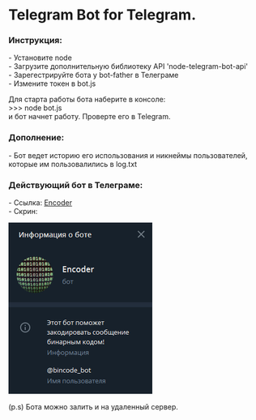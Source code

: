 <h1>Telegram Bot for Telegram.</h1>

<h3>Инструкция:</h3>
  - Установите node<br>
  - Загрузите дополнительную библиотеку API 'node-telegram-bot-api'<br>
  - Зарегестрируйте бота у bot-father в Телеграме<br>
  - Измените токен в bot.js<br>
  
  Для старта работы бота наберите в консоле:<br>
    >>> node bot.js<br>
  и бот начнет работу. Проверте его в Telegram.
    
<h3>Дополнение:</h3>
  - Бот ведет историю его использования и никнеймы пользователей, которые им пользовалились в log.txt
  
<h3>Действующий бот в Телеграме:</h3>
  - Ссылка: <a href="https://t.me/bincode_bot">Encoder</a><br>
  - Скрин:

![Alt text](img/bot.png?raw=true "Screen")
  
(p.s) Бота можно залить и на удаленный сервер.
